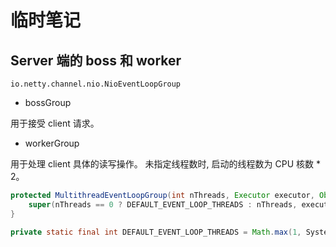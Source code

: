 # 临时笔记

## Server 端的 boss 和 worker

`io.netty.channel.nio.NioEventLoopGroup`

- bossGroup

用于接受 client 请求。

- workerGroup

用于处理 client 具体的读写操作。 未指定线程数时, 启动的线程数为 CPU 核数 * 2。

```java
protected MultithreadEventLoopGroup(int nThreads, Executor executor, Object... args) {
    super(nThreads == 0 ? DEFAULT_EVENT_LOOP_THREADS : nThreads, executor, args);
}
```

```java
private static final int DEFAULT_EVENT_LOOP_THREADS = Math.max(1, SystemPropertyUtil.getInt("io.netty.eventLoopThreads", Runtime.getRuntime().availableProcessors() * 2));
```
